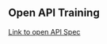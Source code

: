 ## Open API Training

[Link to open API Spec](openapi-ver1/src/main/resources/openapi/openapi-3.0.2.yml)